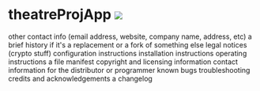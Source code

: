 # theatreProjApp <img src="https://magnum.travis-ci.com/christopher-uber/TheatreProj.svg?token=eRy9vax3DdT5FYUvba5y&branch=master" />

other contact info (email address, website, company name, address, etc)
a brief history if it's a replacement or a fork of something else
legal notices (crypto stuff)
configuration instructions
installation instructions
operating instructions
a file manifest
copyright and licensing information
contact information for the distributor or programmer
known bugs
troubleshooting
credits and acknowledgements
a changelog
